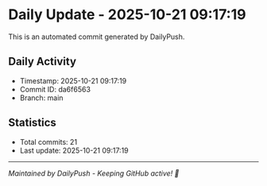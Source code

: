 # Daily Update - 2025-10-21 09:17:19

This is an automated commit generated by DailyPush.

## Daily Activity
- Timestamp: 2025-10-21 09:17:19
- Commit ID: da6f6563
- Branch: main

## Statistics
- Total commits: 21
- Last update: 2025-10-21 09:17:19

---
*Maintained by DailyPush - Keeping GitHub active! 🚀*
